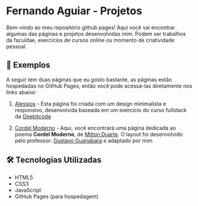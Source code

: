 # Fernando Aguiar - Projetos 

Bem-vindo ao meu repositório github pages! Aqui você vai encontrar algumas das páginas e projetos desenvolvidas mim. Podem ser trabalhos da faculdae, exercícios de cursos online ou momento de criatividade pessoal.

## 🌱 Exemplos
A seguir tem duas páginas que eu gosto bastante, as páginas estão hospedadas no GitHub Pages, então você pode acessá-las diretamente nos links abaixo:

1. [Alessios](https://fernandoaguiardev.github.io/page/alessios) - Esta página foi criada com um design minimalista e responsivo, desenvolvida baseada em um exercício do curso fullstack da [Onebitcode](https://onebitcode.com/index.html)

2. [Cordel Moderno](https://fernandoaguiardev.github.io/page/cordelmoderno) - Aqui, você encontrará uma página dedicada ao poema **Cordel Moderno**, de [Milton Duarte](https://www.recantodasletras.com.br/autor.php?id=9806). O layout foi desenvolvido pelo professor: [Gustavo Guanabara](https://github.com/gustavoguanabara) e adaptado por mim

## 🛠️ Tecnologias Utilizadas

- HTML5
- CSS3
- JavaScript
- GitHub Pages (para hospedagem)
